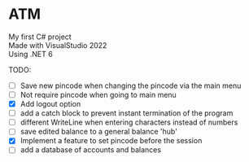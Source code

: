 # ATM

My first C# project   
Made with VisualStudio 2022  
Using .NET 6  

TODO:
- [ ] Save new pincode when changing the pincode via the main menu
- [ ] Not require pincode when going to main menu
- [x] Add logout option
- [ ] add a catch block to prevent instant termination of the program
- [ ] different WriteLine when entering characters instead of numbers
- [ ] save edited balance to a general balance 'hub'
- [x] Implement a feature to set pincode before the session
- [ ] add a database of accounts and balances
